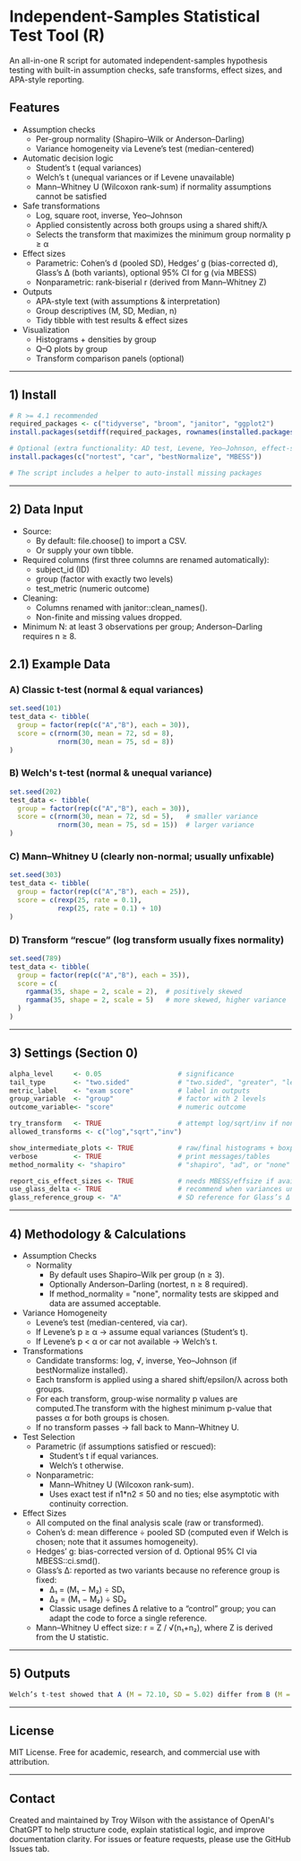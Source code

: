# Independent-Samples Statistical Test Tool (R)
An all-in-one R script for automated independent-samples hypothesis testing with built-in assumption checks, safe transforms, effect sizes, and APA-style reporting.

## Features
- Assumption checks
    - Per-group normality (Shapiro–Wilk or Anderson–Darling)
    - Variance homogeneity via Levene’s test (median-centered)
- Automatic decision logic
    - Student’s t (equal variances)
    - Welch’s t (unequal variances or if Levene unavailable)
    - Mann–Whitney U (Wilcoxon rank-sum) if normality assumptions cannot be satisfied
- Safe transformations
    - Log, square root, inverse, Yeo–Johnson
    - Applied consistently across both groups using a shared shift/λ
    - Selects the transform that maximizes the minimum group normality p ≥ α
- Effect sizes
    - Parametric: Cohen’s d (pooled SD), Hedges’ g (bias-corrected d), Glass’s Δ (both variants), optional 95% CI for g (via MBESS)
    - Nonparametric: rank-biserial r (derived from Mann–Whitney Z)
- Outputs
    - APA-style text (with assumptions & interpretation)
    - Group descriptives (M, SD, Median, n)
    - Tidy tibble with test results & effect sizes
- Visualization
    - Histograms + densities by group
    - Q–Q plots by group
    - Transform comparison panels (optional)

---
## 1) Install
```r
# R >= 4.1 recommended
required_packages <- c("tidyverse", "broom", "janitor", "ggplot2")
install.packages(setdiff(required_packages, rownames(installed.packages())))

# Optional (extra functionality: AD test, Levene, Yeo–Johnson, effect-size CI)
install.packages(c("nortest", "car", "bestNormalize", "MBESS"))

# The script includes a helper to auto-install missing packages
```
---
## 2) Data Input
- Source:
    - By default: file.choose() to import a CSV.
    - Or supply your own tibble.
- Required columns (first three columns are renamed automatically):
    - subject_id (ID)
    - group (factor with exactly two levels)
    - test_metric (numeric outcome)
- Cleaning:
    - Columns renamed with janitor::clean_names().
    - Non-finite and missing values dropped.
- Minimum N: at least 3 observations per group; Anderson–Darling requires n ≥ 8.

## 2.1) Example Data 
### A) Classic t-test (normal & equal variances)
```r
set.seed(101)
test_data <- tibble(
  group = factor(rep(c("A","B"), each = 30)),
  score = c(rnorm(30, mean = 72, sd = 8),
            rnorm(30, mean = 75, sd = 8))
)
```
### B) Welch's t-test (normal & unequal variance)
```r
set.seed(202)
test_data <- tibble(
  group = factor(rep(c("A","B"), each = 30)),
  score = c(rnorm(30, mean = 72, sd = 5),   # smaller variance
            rnorm(30, mean = 75, sd = 15))  # larger variance
)
```

### C) Mann–Whitney U (clearly non-normal; usually unfixable)
```r
set.seed(303)
test_data <- tibble(
  group = factor(rep(c("A","B"), each = 25)),
  score = c(rexp(25, rate = 0.1),
            rexp(25, rate = 0.1) + 10)
)
```

### D) Transform “rescue” (log transform usually fixes normality)
```r
set.seed(789)
test_data <- tibble(
  group = factor(rep(c("A","B"), each = 35)),
  score = c(
    rgamma(35, shape = 2, scale = 2),  # positively skewed
    rgamma(35, shape = 2, scale = 5)   # more skewed, higher variance
  )
)
```
---

## 3) Settings (Section 0)
```r
alpha_level     <- 0.05                   # significance
tail_type       <- "two.sided"            # "two.sided", "greater", "less"
metric_label    <- "exam score"           # label in outputs
group_variable  <- "group"                # factor with 2 levels
outcome_variable<- "score"                # numeric outcome

try_transform   <- TRUE                   # attempt log/sqrt/inv if non-normal
allowed_transforms <- c("log","sqrt","inv")

show_intermediate_plots <- TRUE           # raw/final histograms + boxplots
verbose         <- TRUE                   # print messages/tables
method_normality <- "shapiro"             # "shapiro", "ad", or "none"

report_cis_effect_sizes <- TRUE           # needs MBESS/effsize if available
use_glass_delta <- TRUE                   # recommend when variances unequal
glass_reference_group <- "A"              # SD reference for Glass’s Δ
```
---
## 4) Methodology & Calculations
- Assumption Checks
    - Normality
        - By default uses Shapiro–Wilk per group (n ≥ 3).
        - Optionally Anderson–Darling (nortest, n ≥ 8 required).
        - If method_normality = "none", normality tests are skipped and data are assumed acceptable.
- Variance Homogeneity
    - Levene’s test (median-centered, via car).
    - If Levene’s p ≥ α → assume equal variances (Student’s t).
    - If Levene’s p < α or car not available → Welch’s t.
- Transformations
    - Candidate transforms: log, √, inverse, Yeo–Johnson (if bestNormalize installed).
    - Each transform is applied using a shared shift/epsilon/λ across both groups.
    - For each transform, group-wise normality p values are computed.The transform with the highest minimum p-value that passes α for both groups is chosen.
    - If no transform passes → fall back to Mann–Whitney U.
- Test Selection
    - Parametric (if assumptions satisfied or rescued):
        - Student’s t if equal variances.
        - Welch’s t otherwise.
    - Nonparametric:
        - Mann–Whitney U (Wilcoxon rank-sum).
        - Uses exact test if n1*n2 ≤ 50 and no ties; else asymptotic with continuity correction.
- Effect Sizes
    - All computed on the final analysis scale (raw or transformed).
    - Cohen’s d: mean difference ÷ pooled SD (computed even if Welch is chosen; note that it assumes homogeneity).
    - Hedges’ g: bias-corrected version of d. Optional 95% CI via MBESS::ci.smd().
    - Glass’s Δ: reported as two variants because no reference group is fixed:
        - Δ₁ = (M₁ − M₂) ÷ SD₁
        - Δ₂ = (M₁ − M₂) ÷ SD₂
        - Classic usage defines Δ relative to a “control” group; you can adapt the code to force a single reference.
    - Mann–Whitney U effect size: r = Z / √(n₁+n₂), where Z is derived from the U statistic.

---
## 5) Outputs
```r
Welch’s t-test showed that A (M = 72.10, SD = 5.02) differ from B (M = 75.30, SD = 15.20), t(43.7) = −1.98, p = .0531, 95% CI [−6.43, 0.04]. Cohen’s d (pooled) = −0.39; Hedges’ g = −0.38 (95% CI [−0.78, 0.01]); Welch’s d = −0.23; Glass’s Δ (ref A) = −0.64.
```
---
## License
MIT License. Free for academic, research, and commercial use with attribution.

---
## Contact
Created and maintained by Troy Wilson with the assistance of OpenAI's ChatGPT to help structure code, explain statistical logic, and improve documentation clarity. For issues or feature requests, please use the GitHub Issues tab. 
